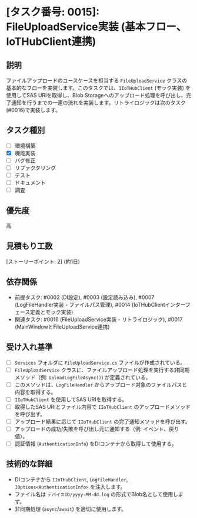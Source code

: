 # [タスク番号: 0015]: FileUploadService実装 (基本フロー、IoTHubClient連携)

## 説明

ファイルアップロードのユースケースを担当する `FileUploadService` クラスの基本的なフローを実装します。このタスクでは、`IIoTHubClient` (モック実装) を使用してSAS URIを取得し、Blob Storageへのアップロード処理を呼び出し、完了通知を行うまでの一連の流れを実装します。リトライロジックは次のタスク(#0016)で実装します。

## タスク種別

- [ ] 環境構築
- [x] 機能実装
- [ ] バグ修正
- [ ] リファクタリング
- [ ] テスト
- [ ] ドキュメント
- [ ] 調査

## 優先度

高

## 見積もり工数

[ストーリーポイント: 2] (約1日)

## 依存関係

- 前提タスク: #0002 (DI設定), #0003 (設定読み込み), #0007 (LogFileHandler実装 - ファイルパス管理), #0014 (IoTHubClientインターフェース定義とモック実装)
- 関連タスク: #0016 (FileUploadService実装 - リトライロジック), #0017 (MainWindowとFileUploadService連携)

## 受け入れ基準

- [ ] `Services` フォルダに `FileUploadService.cs` ファイルが作成されている。
- [ ] `FileUploadService` クラスに、ファイルアップロード処理を実行する非同期メソッド（例: `UploadLogFileAsync()`) が定義されている。
- [ ] このメソッドは、`LogFileHandler` からアップロード対象のファイルパスと内容を取得する。
- [ ] `IIoTHubClient` を使用してSAS URIを取得する。
- [ ] 取得したSAS URIとファイル内容で `IIoTHubClient` のアップロードメソッドを呼び出す。
- [ ] アップロード結果に応じて `IIoTHubClient` の完了通知メソッドを呼び出す。
- [ ] アップロードの成功/失敗を呼び出し元に通知する（例: イベント、戻り値）。
- [ ] 認証情報 (`AuthenticationInfo`) をDIコンテナから取得して使用する。

## 技術的な詳細

- DIコンテナから `IIoTHubClient`, `LogFileHandler`, `IOptions<AuthenticationInfo>` を注入します。
- ファイル名は `デバイスID/yyyy-MM-dd.log` の形式でBlob名として使用します。
- 非同期処理 (`async`/`await`) を適切に使用します。

